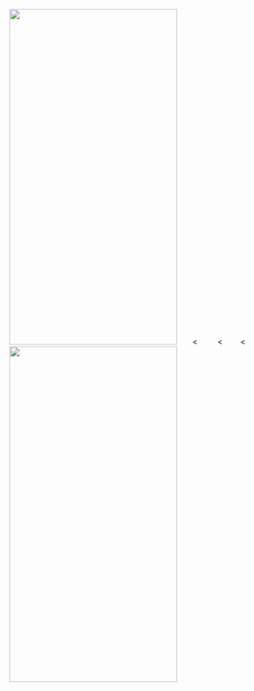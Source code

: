 <img src="images/Screenrecording_1.gif" width="300" height="600"/>&nbsp; &nbsp; &nbsp; &nbsp;<&nbsp;&nbsp;&nbsp; &nbsp; &nbsp; &nbsp;<&nbsp;&nbsp; &nbsp; &nbsp; &nbsp;<&nbsp;<img src="images/Screenrecording_2.gif" width="300" height="600" />
